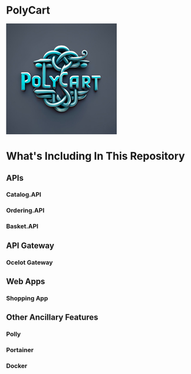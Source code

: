 # PolyCart

<img src="https://github.com/tyagishubham177/PolyCart/blob/main/img/polycart.jpeg" alt="GitHub Logo" width="300" height="300">

# What's Including In This Repository

## APIs
### Catalog.API
### Ordering.API
### Basket.API

## API Gateway
### Ocelot Gateway

## Web Apps
### Shopping App

## Other Ancillary Features

### Polly

### Portainer 

### Docker
